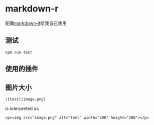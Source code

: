 # markdown-r

配置[markdown-it](https://github.com/markdown-it/markdown-it)给我自己使用

## 测试

```
npm run test
```

## 使用的插件



## 图片大小
```
![test](image.png)
```

is interpreted as

```
<p><img src="image.png" alt="test" width="200" height="200"></p>
```
